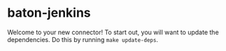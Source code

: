 # baton-jenkins
Welcome to your new connector! To start out, you will want to update the dependencies.
Do this by running `make update-deps`.